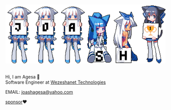 <img src="https://github.com/Jace254/Jace254/blob/main/Github%20Cheersquad.png"/>
<br>
<br>


Hi, I am Agesa 👋<br>
Software Engineer at [Wezeshanet Technologies](https://www.wezeshanet.com)

EMAIL: <a href="mailto:joashagesa@yahoo.com">joashagesa@yahoo.com</a>

[sponsor](https://github.com/sponsors/Jace254)❤️

